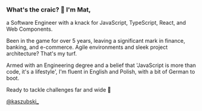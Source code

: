 ### What's the craic? 👋 I'm Mat, 

a Software Engineer with a knack for JavaScript, TypeScript, React, and Web Components. 

Been in the game for over 5 years, leaving a significant mark in finance, banking, and e-commerce. Agile environments and sleek project architecture? That's my turf.

Armed with an Engineering degree and a belief that 'JavaScript is more than code, it's a lifestyle', I'm fluent in English and Polish, with a bit of German to boot. 

Ready to tackle challenges far and wide 💪 

[@kaszubski_](https://twitter.com/kaszubski_)
